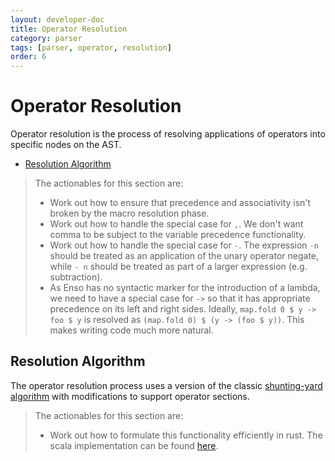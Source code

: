 ```yaml
---
layout: developer-doc
title: Operator Resolution
category: parser
tags: [parser, operator, resolution]
order: 6
---
```


# Operator Resolution

Operator resolution is the process of resolving applications of operators into
specific nodes on the AST.

<!-- MarkdownTOC levels="2,3" autolink="true" -->

- [Resolution Algorithm](#resolution-algorithm)

<!-- /MarkdownTOC -->

> The actionables for this section are:
>
> - Work out how to ensure that precedence and associativity isn't broken by the
>   macro resolution phase.
> - Work out how to handle the special case for `,`. We don't want comma to be
>   subject to the variable precedence functionality.
> - Work out how to handle the special case for `-`. The expression `-n` should
>   be treated as an application of the unary operator negate, while `- n`
>   should be treated as part of a larger expression (e.g. subtraction).
> - As Enso has no syntactic marker for the introduction of a lambda, we need to
>   have a special case for `->` so that it has appropriate precedence on its
>   left and right sides. Ideally, `map.fold 0 $ y -> foo $ y` is resolved as
>   `(map.fold 0) $ (y -> (foo $ y))`. This makes writing code much more
>   natural.

## Resolution Algorithm

The operator resolution process uses a version of the classic
[shunting-yard algorithm](https://en.wikipedia.org/wiki/Shunting-yard_algorithm)
with modifications to support operator sections.

> The actionables for this section are:
>
> - Work out how to formulate this functionality efficiently in rust. The scala
>   implementation can be found
>   [here](../../lib/syntax/definition/src/main/scala/org/enso/syntax/text/prec/Operator.scala).
